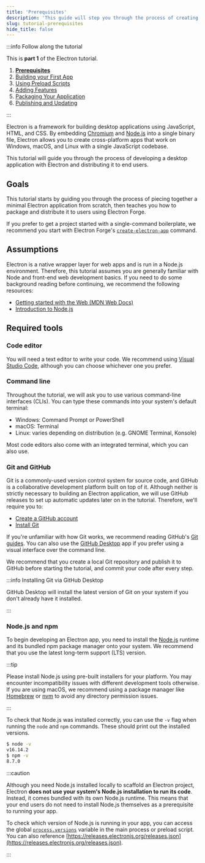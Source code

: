```yaml
---
title: 'Prerequisites'
description: 'This guide will step you through the process of creating a barebones Hello World app in Electron, similar to electron/electron-quick-start.'
slug: tutorial-prerequisites
hide_title: false
---
```


:::info Follow along the tutorial

This is **part 1** of the Electron tutorial.

1. **[Prerequisites][prerequisites]**
1. [Building your First App][building your first app]
1. [Using Preload Scripts][preload]
1. [Adding Features][features]
1. [Packaging Your Application][packaging]
1. [Publishing and Updating][updates]

:::

Electron is a framework for building desktop applications using JavaScript,
HTML, and CSS. By embedding [Chromium][chromium] and [Node.js][node] into a
single binary file, Electron allows you to create cross-platform apps that
work on Windows, macOS, and Linux with a single JavaScript codebase.

This tutorial will guide you through the process of developing a desktop
application with Electron and distributing it to end users.

## Goals

This tutorial starts by guiding you through the process of piecing together
a minimal Electron application from scratch, then teaches you how to
package and distribute it to users using Electron Forge.

If you prefer to get a project started with a single-command boilerplate, we recommend you start
with Electron Forge's [`create-electron-app`](https://www.electronforge.io/) command.

## Assumptions

Electron is a native wrapper layer for web apps and is run in a Node.js environment.
Therefore, this tutorial assumes you are generally familiar with Node and
front-end web development basics. If you need to do some background reading before
continuing, we recommend the following resources:

- [Getting started with the Web (MDN Web Docs)][mdn-guide]
- [Introduction to Node.js][node-guide]

## Required tools

### Code editor

You will need a text editor to write your code. We recommend using [Visual Studio Code][],
although you can choose whichever one you prefer.

### Command line

Throughout the tutorial, we will ask you to use various command-line interfaces (CLIs). You can
type these commands into your system's default terminal:

- Windows: Command Prompt or PowerShell
- macOS: Terminal
- Linux: varies depending on distribution (e.g. GNOME Terminal, Konsole)

Most code editors also come with an integrated terminal, which you can also use.

### Git and GitHub

Git is a commonly-used version control system for source code, and GitHub is a collaborative
development platform built on top of it. Although neither is strictly necessary to building
an Electron application, we will use GitHub releases to set up automatic updates later
on in the tutorial. Therefore, we'll require you to:

- [Create a GitHub account](https://github.com/join)
- [Install Git](https://github.com/git-guides/install-git)

If you're unfamiliar with how Git works, we recommend reading GitHub's [Git guides][]. You can also
use the [GitHub Desktop][] app if you prefer using a visual interface over the command line.

We recommend that you create a local Git repository and publish it to GitHub before starting
the tutorial, and commit your code after every step.

:::info Installing Git via GitHub Desktop

GitHub Desktop will install the latest version of Git on your system if you don't already have
it installed.

:::

### Node.js and npm

To begin developing an Electron app, you need to install the [Node.js][node-download]
runtime and its bundled npm package manager onto your system. We recommend that you
use the latest long-term support (LTS) version.

:::tip

Please install Node.js using pre-built installers for your platform.
You may encounter incompatibility issues with different development tools otherwise.
If you are using macOS, we recommend using a package manager like [Homebrew][] or
[nvm][] to avoid any directory permission issues.

:::

To check that Node.js was installed correctly, you can use the `-v` flag when
running the `node` and `npm` commands. These should print out the installed
versions.

```sh
$ node -v
v16.14.2
$ npm -v
8.7.0
```

:::caution

Although you need Node.js installed locally to scaffold an Electron project,
Electron **does not use your system's Node.js installation to run its code**. Instead, it
comes bundled with its own Node.js runtime. This means that your end users do not
need to install Node.js themselves as a prerequisite to running your app.

To check which version of Node.js is running in your app, you can access the global
[`process.versions`][] variable in the main process or preload script. You can also reference
[https://releases.electronjs.org/releases.json](https://releases.electronjs.org/releases.json).

:::

<!-- Links -->

[chromium]: https://www.chromium.org/
[homebrew]: https://brew.sh/
[mdn-guide]: https://developer.mozilla.org/en-US/docs/Learn/
[node]: https://nodejs.org/
[node-guide]: https://nodejs.dev/en/learn/getting-started/introduction-to-nodejs
[node-download]: https://nodejs.org/en/download/
[nvm]: https://github.com/nvm-sh/nvm
[`process.versions`]: https://nodejs.org/api/process.html#processversions
[git guides]: https://github.com/git-guides/
[github desktop]: https://desktop.github.com/
[visual studio code]: https://code.visualstudio.com/

<!-- Tutorial links -->

[prerequisites]: latest/tutorial/tutorial-1-prerequisites.md
[building your first app]: latest/tutorial/tutorial-2-first-app.md
[preload]: latest/tutorial/tutorial-3-preload.md
[features]: latest/tutorial/tutorial-4-adding-features.md
[packaging]: latest/tutorial/tutorial-5-packaging.md
[updates]: latest/tutorial/tutorial-6-publishing-updating.md
